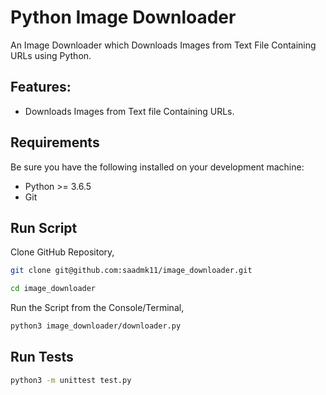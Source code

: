 # Python Image Downloader

An Image Downloader which Downloads Images from Text File Containing URLs using Python.

## Features:

  - Downloads Images from Text file Containing URLs.

## Requirements

Be sure you have the following installed on your development machine:

+ Python >= 3.6.5
+ Git 

## Run Script

Clone GitHub Repository,
```bash
git clone git@github.com:saadmk11/image_downloader.git

cd image_downloader
```

Run the Script from the Console/Terminal,
```bash
python3 image_downloader/downloader.py
```

## Run Tests
```bash
python3 -m unittest test.py
```
